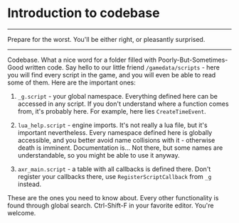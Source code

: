 # Introduction to codebase

___

Prepare for the worst. You'll be either right, or pleasantly surprised.

___

Codebase. What a nice word for a folder filled with Poorly-But-Sometimes-Good written code. Say hello to our little friend `/gamedata/scripts` - here you will find every script in the game, and you will even be able to read some of them. Here are the important ones:

1. `_g.script`  - your global namespace. Everything defined here can be accessed in any script. If you don't understand where a function comes from, it's probably here. For example, here lies `CreateTimeEvent`.

1. `lua_help.script` - engine imports. It's not really a lua file, but it's important nevertheless. Every namespace defined here is globally accessible, and you better avoid name collisions with it - otherwise death is imminent. Documentation is... Not there, but some names are understandable, so you might be able to use it anyway.

1. `axr_main.script` - a table with all callbacks is defined there. Don't register your callbacks there, use `RegisterScriptCallback` from `_g` instead.

These are the ones you need to know about. Every other functionality is found through global search. Ctrl-Shift-F in your favorite editor. You're welcome.
